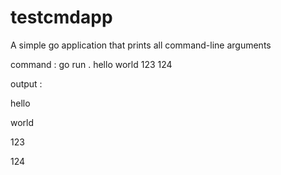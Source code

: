 # testcmdapp
A simple go application that prints all command-line arguments

command : go run . hello world 123 124

output :

hello 

world

123

124
